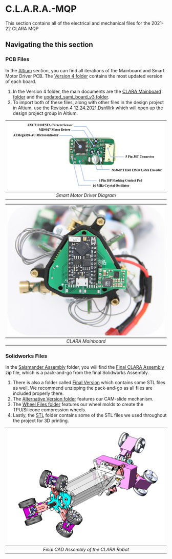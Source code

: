 # C.L.A.R.A.-MQP

This section contains all of the electrical and mechanical files for the 2021-22 CLARA MQP

## Navigating the this section
### PCB Files
In the [Altium](https://github.com/BrianKatz925/C.L.A.R.A.-MQP/tree/master/Mechanical%20%2B%20Electrical%20Files/Altium) section, you can find all iterations of the Mainboard and Smart Motor Driver PCB. The [Version 4 folder](https://github.com/BrianKatz925/C.L.A.R.A.-MQP/tree/master/Mechanical%20%2B%20Electrical%20Files/Altium/Version%204) contains the most updated version of each board.
  1. In the Version 4 folder, the main documents are the [CLARA Mainboard folder](https://github.com/BrianKatz925/C.L.A.R.A.-MQP/tree/master/Mechanical%20%2B%20Electrical%20Files/Altium/Version%204/CLARA%20Mainboard) and the [updated_sami_board_v3 folder](https://github.com/BrianKatz925/C.L.A.R.A.-MQP/tree/master/Mechanical%20%2B%20Electrical%20Files/Altium/Version%204/updated_sami_board%20v3/updated_sami_board).
  2. To import both of these files, along with other files in the design project in Altium, use the [Revision 4 12.24.2021.DsnWrk](https://github.com/BrianKatz925/C.L.A.R.A.-MQP/blob/master/Mechanical%20%2B%20Electrical%20Files/Altium/Version%204/Revision%204%2012.24.2021.DsnWrk) which will open up the design project group in Altium.

| ![](https://github.com/BrianKatz925/C.L.A.R.A.-MQP/blob/master/Documents/img/smart%20motor%20driver%20diagram.png) | 
|:--:| 
| *Smart Motor Driver Diagram* |

| ![](https://github.com/BrianKatz925/C.L.A.R.A.-MQP/blob/master/Documents/img/mainboard.png) | 
|:--:| 
| *CLARA Mainboard* |

### Solidworks Files
In the [Salamander Assembly](https://github.com/BrianKatz925/C.L.A.R.A.-MQP/tree/master/Mechanical%20%2B%20Electrical%20Files/Salamander%20Assembly) folder, you will find the [Final CLARA Assembly](https://github.com/BrianKatz925/C.L.A.R.A.-MQP/blob/master/Mechanical%20%2B%20Electrical%20Files/Salamander%20Assembly/Final%20CLARA%20Assembly.ziphttps://github.com/BrianKatz925/C.L.A.R.A.-MQP/blob/master/Mechanical%20%2B%20Electrical%20Files/Salamander%20Assembly/Final%20CLARA%20Assembly.zip) zip file, which is a pack-and-go from the final Solidworks Assembly.
  1. There is also a folder called [Final Version](https://github.com/BrianKatz925/C.L.A.R.A.-MQP/tree/master/Mechanical%20%2B%20Electrical%20Files/Salamander%20Assembly/Final%20Version) which contains some STL files as well. We recommend unzipping the pack-and-go as all files are included properly there.
  2. The [Alternative Version folder](https://github.com/BrianKatz925/C.L.A.R.A.-MQP/tree/master/Mechanical%20%2B%20Electrical%20Files/Salamander%20Assembly/Alternative%20Version) features our CAM-slide mechanism.
  3. The [Wheel Files folder](https://github.com/BrianKatz925/C.L.A.R.A.-MQP/tree/master/Mechanical%20%2B%20Electrical%20Files/Salamander%20Assembly/Wheel%20Files) features our wheel molds to create the TPU/Silicone compression wheels.
  4. Lastly, the [STL](https://github.com/BrianKatz925/C.L.A.R.A.-MQP/tree/master/Mechanical%20%2B%20Electrical%20Files/Salamander%20Assembly/STL) folder contains some of the STL files we used throughout the project for 3D printing.

| ![](https://github.com/BrianKatz925/C.L.A.R.A.-MQP/blob/master/Documents/img/cad.png) | 
|:--:| 
| *Final CAD Assembly of the CLARA Robot* |
